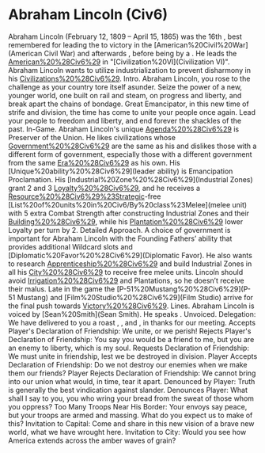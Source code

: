 # Abraham Lincoln (Civ6)

Abraham Lincoln (February 12, 1809 – April 15, 1865) was the 16th , best remembered for leading the to victory in the [American%20Civil%20War](American Civil War) and afterwards , before being by a . He leads the [American%20%28Civ6%29](Americans) in "[Civilization%20VI](Civilization VI)".
Abraham Lincoln wants to utilize industrialization to prevent disharmony in his [Civilizations%20%28Civ6%29](civilization).
Intro.
 Abraham Lincoln, you rose to the challenge as your country tore itself asunder. Seize the power of a new, younger world, one built on rail and steam, on progress and liberty, and break apart the chains of bondage. Great Emancipator, in this new time of strife and division, the time has come to unite your people once again. Lead your people to freedom and liberty, and end forever the shackles of the past.
In-Game.
Abraham Lincoln's unique [Agenda%20%28Civ6%29](agenda) is Preserver of the Union. He likes civilizations whose [Government%20%28Civ6%29](governments) are the same as his and dislikes those with a different form of government, especially those with a different government from the same [Era%20%28Civ6%29](era) as his own.
His [Unique%20ability%20%28Civ6%29](leader ability) is Emancipation Proclamation. His [Industrial%20Zone%20%28Civ6%29](Industrial Zones) grant 2 and 3 [Loyalty%20%28Civ6%29](Loyalty), and he receives a [Resource%20%28Civ6%29%23Strategic](resource)-free [List%20of%20units%20in%20Civ6/By%20class%23Melee](melee unit) with 5 extra Combat Strength after constructing Industrial Zones and their [Building%20%28Civ6%29](buildings), while his [Plantation%20%28Civ6%29](Plantations) lower Loyalty per turn by 2.
Detailed Approach.
A choice of government is important for Abraham Lincoln with the Founding Fathers’ ability that provides additional Wildcard slots and [Diplomatic%20Favor%20%28Civ6%29](Diplomatic Favor). He also wants to research [Apprenticeship%20%28Civ6%29](Apprenticeship) and build Industrial Zones in all his [City%20%28Civ6%29](cities) to receive free melee units. Lincoln should avoid [Irrigation%20%28Civ6%29](Irrigation) and Plantations, so he doesn’t receive their malus. Late in the game the [P-51%20Mustang%20%28Civ6%29](P-51 Mustang) and [Film%20Studio%20%28Civ6%29](Film Studio) arrive for the final push towards [Victory%20%28Civ6%29](victory).
Lines.
Abraham Lincoln is voiced by [Sean%20Smith](Sean Smith). He speaks .
Unvoiced.
Delegation: We have delivered to you a roast , , and , in thanks for our meeting.
Accepts Player's Declaration of Friendship: We unite, or we perish!
Rejects Player's Declaration of Friendship: You say you would be a friend to me, but you are an enemy to liberty, which is my soul.
Requests Declaration of Friendship: We must unite in friendship, lest we be destroyed in division.
Player Accepts Declaration of Friendship: Do we not destroy our enemies when we make them our friends?
Player Rejects Declaration of Friendship: We cannot bring into our union what would, in time, tear it apart.
Denounced by Player: Truth is generally the best vindication against slander.
Denounces Player: What shall I say to you, you who wring your bread from the sweat of those whom you oppress?
Too Many Troops Near His Border: Your envoys say peace, but your troops are armed and massing. What do you expect us to make of this?
Invitation to Capital: Come and share in this new vision of a brave new world, what we have wrought here.
Invitation to City: Would you see how America extends across the amber waves of grain?